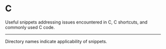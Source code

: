 # C

Useful snippets addressing issues encountered in C, C shortcuts, and commonly used C code.

---

Directory names indicate applicability of snippets.
